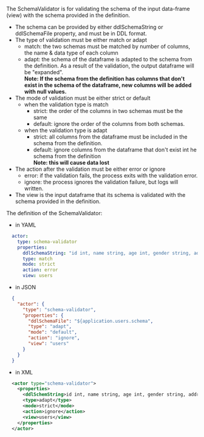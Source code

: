 The SchemaValidator is for validating the schema of the input data-frame (view) with the schema provided in the definition.

- The schema can be provided by either ddlSchemaString or ddlSchemaFile property, and must be in DDL format.
- The type of validation must be either match or adapt
  - match: the two schemas must be matched by number of columns, the name & data type of each column
  - adapt: the schema of the dataframe is adapted to the schema from the definition. As a result of the validation, the output dataframe will be "expanded".  
    **Note: If the schema from the definition has columns that don't exist in the schema of the dataframe, new columns will be added with null values.**
- The mode of validation must be either strict or default
  - when the validation type is match
    - strict: the order of the columns in two schemas must be the same
    - default: ignore the order of the columns from both schemas.
  - when the validation type is adapt
    - strict: all columns from the dataframe must be included in the schema from the definition.
    - default: ignore columns from the dataframe that don't exist int he schema from the definition  
      **Note: this will cause data lost**
- The action after the validation must be either error or ignore
  - error: if the validation fails, the process exits with the validation error.
  - ignore: the process ignores the validation failure, but logs will written.
- The view is the input dataframe that its schema is validated with the schema provided in the definition.

The definition of the SchemaValidator:
- in YAML
```yaml
  actor:
    type: schema-validator
    properties:
      ddlSchemaString: "id int, name string, age int, gender string, address string"
      type: match
      mode: strict
      action: error
      view: users
```
- in JSON
```json
  {
    "actor": {
      "type": "schema-validator",
      "properties": {
        "ddlSchemaFile": "${application.users.schema",
        "type": "adapt",
        "mode": "default",
        "action": "ignore",
        "view": "users"
      }
    }
  }
```
- in XML
```xml
  <actor type="schema-validator">
    <properties>
      <ddlSchemString>id int, name string, age int, gender string, address string</ddlSchemString>
      <type>adapt</type>
      <mode>strict</mode>
      <action>ignore</action>
      <view>users</view>
    </properties>
  </actor>
```